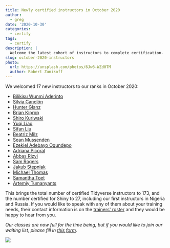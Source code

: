 ```yaml
---
title: Newly certified instructors in October 2020
author:
  - greg
date: '2020-10-30'
categories:
  - certify
tags:
  - certify
description: |
  Welcome the latest cohort of instructors to complete certification.
slug: october-2020-instructors
photo:
  url: https://unsplash.com/photos/6Jw8-WZd0TM
  author: Robert Zunikoff
---
```


We welcomed 17 new instructors to our ranks in October 2020:

-   [Bilikisu Wunmi Aderinto](https://education.rstudio.com/trainers/people/aderinto+bilikisu_wunmi)
-   [Silvia Canelón](https://education.rstudio.com/trainers/people/canelon+silvia)
-   [Hunter Glanz](https://education.rstudio.com/trainers/people/glanz+hunter)
-   [Brian Kiprop](https://education.rstudio.com/trainers/people/kiprop+brian)
-   [Shiro Kuriwaki](https://education.rstudio.com/trainers/people/kuriwaki+shiro)
-   [Yuqi Liao](https://education.rstudio.com/trainers/people/liao+yuqi)
-   [Sifan Liu](https://education.rstudio.com/trainers/people/liu+sifan)
-   [Beatriz Milz](https://education.rstudio.com/trainers/people/milz+beatriz)
-   [Sean Mussenden](https://education.rstudio.com/trainers/people/mussenden+sean)
-   [Ezekiel Adebayo Ogundepo](https://education.rstudio.com/trainers/people/ogundepo+ezekiel_adebayo)
-   [Adriana Picoral](https://education.rstudio.com/trainers/people/picoral+adriana)
-   [Abbas Rizvi](https://education.rstudio.com/trainers/people/rizvi+abbas)
-   [Sam Rogers](https://education.rstudio.com/trainers/people/rogers+sam)
-   [Jakub Stepniak](https://education.rstudio.com/trainers/people/stepniak+jakub)
-   [Michael Thomas](https://education.rstudio.com/trainers/people/thomas+michael)
-   [Samantha Toet](https://education.rstudio.com/trainers/people/toet+samantha)
-   [Artemiy Tumanyants](https://education.rstudio.com/trainers/people/tumanyants+artemiy)

This brings the total number of certified Tidyverse instructors to 173,
and the number certified for Shiny to 27,
including our first instructors in Nigeria and Russia.
If you would like to speak with any of them about your training needs,
their contact information is on the [trainers' roster](http://education.rstudio.com/trainers)
and they would be happy to hear from you.

*Our classes are now full for the time being,
but if you would like to join our waiting list,
please fill in [this form](https://forms.gle/kRucY2joTiPYWmPr8).*

![](certificates.png)
